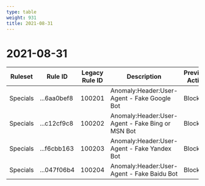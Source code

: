 ```yaml
---
type: table
weight: 931
title: 2021-08-31
---
```


# 2021-08-31

<TableWrap><table style="width: 100%">

<thead>
  <tr>
    <th>Ruleset</th>
    <th>Rule ID</th>
    <th>Legacy Rule ID</th>
    <th>Description</th>
    <th>Previous Action</th>
    <th>New Action</th>
  </tr>
</thead>
<tbody>
  <tr>
    <td>Specials</td>
    <td>...6aa0bef8</td>
    <td>100201</td>
    <td>Anomaly:Header:User-Agent - Fake Google Bot</td>
    <td>Block</td>
    <td>Block</td>
  </tr>
  <tr>
    <td>Specials</td>
    <td>...c12cf9c8</td>
    <td>100202</td>
    <td>Anomaly:Header:User-Agent - Fake Bing or MSN Bot</td>
    <td>Block</td>
    <td>Block</td>
  </tr>
  <tr>
    <td>Specials</td>
    <td>...f6cbb163</td>
    <td>100203</td>
    <td>Anomaly:Header:User-Agent - Fake Yandex Bot</td>
    <td>Block</td>
    <td>Block</td>
  </tr>
  <tr>
    <td>Specials</td>
    <td>...047f06b4</td>
    <td>100204</td>
    <td>Anomaly:Header:User-Agent - Fake Baidu Bot</td>
    <td>Block</td>
    <td>Block</td>
  </tr>
</tbody>

</table></TableWrap>